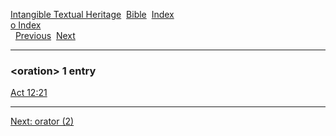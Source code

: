 [Intangible Textual Heritage](../../index)  [Bible](../index) 
[Index](index)   
[o Index](_o_)  
  [Previous](c08070)  [Next](c08072) 

------------------------------------------------------------------------

### &lt;oration&gt; 1 entry

[Act 12:21](../kjv/act012.htm#021)  

------------------------------------------------------------------------

[Next: orator (2)](c08072)
